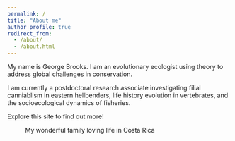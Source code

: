 ```yaml
---
permalink: /
title: "About me"
author_profile: true
redirect_from: 
  - /about/
  - /about.html
---
```


My name is George Brooks.  I am an evolutionary ecologist using theory to address global challenges in conservation.

I am currently a postdoctoral research associate investigating filial canniablism in eastern hellbenders, life history evolution in vertebrates, and the socioecological dynamics of fisheries.

Explore this site to find out more!

<figure>
  <img src="{{ site.url }}{{ site.baseurl }}/images/family_CR.JPG" alt="">
  <figcaption>My wonderful family loving life in Costa Rica</figcaption>
</figure> 
